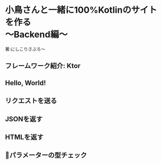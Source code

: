 # 小鳥さんと一緒に100%Kotlinのサイトを作る<br><span class="subtitle">〜Backend編〜</span>
<p class="right">著:にしこりさぶろ〜</p>

## フレームワーク紹介: Ktor

## Hello, World!

## リクエストを送る

## JSONを返す

## HTMLを返す

## パラメーターの型チェック
